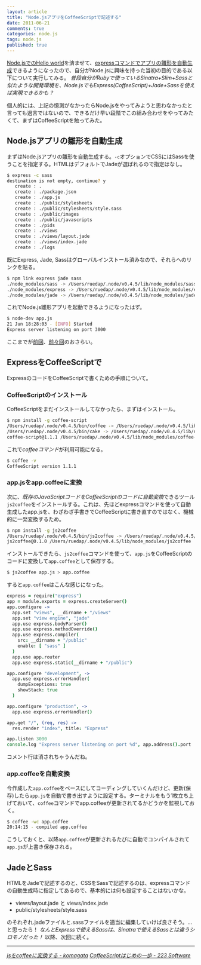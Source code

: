 ```yaml
---
layout: article
title: "Node.jsアプリをCoffeeScriptで記述する"
date: 2011-06-21
comments: true
categories: node.js
tags: node.js
published: true
---
```


[Node.jsでのHello world](/2011/06/19/heroku-node-js-express-hello-world)を済ませて、[expressコマンドでアプリの雛形を自動生成](/2011/06/20/node-js-express-app-generate)できるようになったので、自分がNode.jsに興味を持った当初の目的である以下について実行してみる。 <i>普段自分がRubyで使っているSinatra+Slim+Sassと似たような開発環境を、Node.jsでも*Express(CoffeeScript)+Jade+Sass*を使えば実現できるかも？</i>

個人的には、上記の憶測がなかったらNode.jsをやってみようと思わなかったと言っても過言ではないので、できるだけ早い段階でこの組み合わせをやってみたくて、まずはCoffeeScriptを触ってみた。

<!-- READMORE -->


## Node.jsアプリの雛形を自動生成

まずはNode.jsアプリの雛形を自動生成する。`-c`オプションでCSSにはSassを使うことを指定する。HTMLはデフォルトでJadeが選ばれるので指定はなし。

~~~ sh
$ express -c sass
destination is not empty, continue? y
   create : .
   create : ./package.json
   create : ./app.js
   create : ./public/stylesheets
   create : ./public/stylesheets/style.sass
   create : ./public/images
   create : ./public/javascripts
   create : ./pids
   create : ./views
   create : ./views/layout.jade
   create : ./views/index.jade
   create : ./logs
~~~

既にExpress, Jade, Sassはグローバルインストール済みなので、それらへのリンクを貼る。

~~~ sh
$ npm link express jade sass
./node_modules/sass -> /Users/ruedap/.node/v0.4.5/lib/node_modules/sass
./node_modules/express -> /Users/ruedap/.node/v0.4.5/lib/node_modules/express
./node_modules/jade -> /Users/ruedap/.node/v0.4.5/lib/node_modules/jade
~~~

これでNode.js雛形アプリを起動できるようになったはず。

~~~ sh
$ node-dev app.js
21 Jun 18:28:03 - [INFO] Started
Express server listening on port 3000
~~~

ここまでが[前回](/2011/06/20/node-js-express-app-generate)、[前々回](/2011/06/19/heroku-node-js-express-hello-world)のおさらい。


## ExpressをCoffeeScriptで

ExpressのコードをCoffeeScriptで書くための手順について。


### CoffeeScriptのインストール

CoffeeScriptをまだインストールしてなかったら、まずはインストール。

~~~ sh
$ npm install -g coffee-script
/Users/ruedap/.node/v0.4.5/bin/coffee -> /Users/ruedap/.node/v0.4.5/lib/node_modules/coffee-script/bin/coffee
/Users/ruedap/.node/v0.4.5/bin/cake -> /Users/ruedap/.node/v0.4.5/lib/node_modules/coffee-script/bin/cake
coffee-script@1.1.1 /Users/ruedap/.node/v0.4.5/lib/node_modules/coffee-script 
~~~

これで*coffeeコマンド*が利用可能になる。

~~~ sh
$ coffee -v
CoffeeScript version 1.1.1
~~~


### app.jsをapp.coffeeに変換

次に、*既存のJavaScriptコードをCoffeeScriptのコードに自動変換*できるツール`js2coffee`をインストールする。これは、先ほどexpressコマンドを使って自動生成したapp.jsを、わざわざ手書きでCoffeeScriptに書き直すのではなく、機械的に一発変換するため。

~~~ sh
$ npm install -g js2coffee
/Users/ruedap/.node/v0.4.5/bin/js2coffee -> /Users/ruedap/.node/v0.4.5/lib/node_modules/js2coffee/bin/js2coffee
js2coffee@0.1.0 /Users/ruedap/.node/v0.4.5/lib/node_modules/js2coffee 
~~~

インストールできたら、`js2coffee`コマンドを使って、`app.js`をCoffeeScriptのコードに変換して`app.coffee`として保存する。

~~~ sh
$ js2coffee app.js > app.coffee
~~~

すると`app.coffee`はこんな感じになった。

~~~ coffeescript
express = require("express")
app = module.exports = express.createServer()
app.configure ->
  app.set "views", __dirname + "/views"
  app.set "view engine", "jade"
  app.use express.bodyParser()
  app.use express.methodOverride()
  app.use express.compiler(
    src: __dirname + "/public"
    enable: [ "sass" ]
  )
  app.use app.router
  app.use express.static(__dirname + "/public")

app.configure "development", ->
  app.use express.errorHandler(
    dumpExceptions: true
    showStack: true
  )

app.configure "production", ->
  app.use express.errorHandler()

app.get "/", (req, res) ->
  res.render "index", title: "Express"

app.listen 3000
console.log "Express server listening on port %d", app.address().port
~~~


コメント行は消されちゃうんだね。


### app.coffeeを自動変換

今作成した`app.coffee`をベースにしてコーディングしていくんだけど、更新(保存)したら`app.js`を自動で書き出すように設定する。ターミナルをもう1枚立ち上げておいて、`coffee`コマンドでapp.coffeeが更新されてるかどうかを監視しておく。

~~~ sh
$ coffee -wc app.coffee
20:14:15 - compiled app.coffee
~~~

こうしておくと、以降`app.coffee`が更新されるたびに自動でコンパイルされて`app.js`が上書き保存される。


## JadeとSass

HTMLをJadeで記述するのと、CSSをSassで記述するのは、expressコマンドの自動生成時に指定してあるので、基本的には何も設定することはないかな。

- views/layout.jade と views/index.jade
- public/stylesheets/style.sass

のそれぞれ.jadeファイルと.sassファイルを適当に編集していけば良さそう。…と思ったら！ *なんとExpressで使えるSassは、Sinatraで使えるSassとは違うシロモノだった！* 以降、次回に続く。

* * *

<cite>[jsをcoffeeに変換する - komagata](http://docs.komagata.org/4808)</cite>
<cite>[CoffeeScriptはじめの一歩 - 223 Software](http://www.223soft.net/37)</cite>
